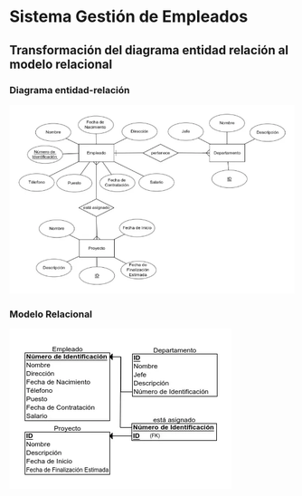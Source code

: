 # Sistema Gestión de Empleados

## Transformación del diagrama entidad relación al modelo relacional

### Diagrama entidad-relación

![ | center](img/entidad_relacion.webp)

### Modelo Relacional

![ | center](img/modelo_relacional.webp)

<!-- 

```mermaid
---
title: Sistema Gestión de Empleados
---
erDiagram

    EMPLEADO {
        int idEmpleado PK
        string nombre
        date fechaNacimiento
        string direccion
        string telefono
        string puesto
        fechaContratacion date
        decimal salario
        int idDepartamento FK
    }
    DEPARTAMENTO {
        int idDepartamento PK
        string nombreDepartamento
        string descripcion
        string jefeDepartamento 
    }
    PROYECTO {
        int idProyecto PK
        string nombreProyecto
        string descripcionProyecto
        date fechaInicio
        date fechainalizacionEstimada
    }
    EMPLEADO ||--o{ DEPARTAMENTO : pertenece
    EMPLEADO }|--|{ PROYECTO : "está asignado"
```
-->